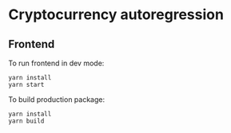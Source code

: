 # Cryptocurrency autoregression

## Frontend

To run frontend in dev mode:

```
yarn install
yarn start
```

To build production package:

```
yarn install
yarn build
```

